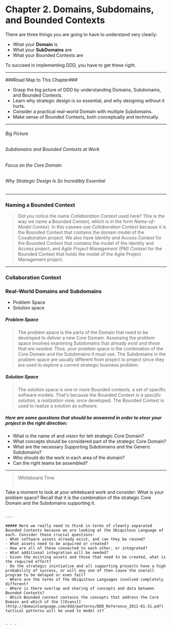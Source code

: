 Chapter 2. Domains, Subdomains, and Bounded Contexts
======

There are three things you are going to have to understand very clearly:
- What your **Domain** is
- What your **SubDomains** are
- What your Bounded Contexts are

To succeed in implementing DDD, you have to get these right.

---
###Road Map to This Chapter###
- Grasp the big pcture of DDD by understanding Domains, Subdomains, and Bounded Contexts.
- Learn why strategic design is so essential, and why designing without it hurts.
- Consider a practical real-world Domain with multiple Subdomains.
- Make sense of Bounded Contexts, both conceptually and technically.
----

######  Big Picture  #####

###### Subdomains and Bounded Contexts at Work ########

###### Focus on the Core Domain  #####

###### Why Strategic Design Is So Incredibly Essential ######


---

### Naming a Bounded Context ######

>  Did you notice the name *Collaboration Context* used here? This is the way we name a Bounded Context, which is in the form *Name-of-Model* Context. In this casewe use *Collaboration Context* because it is the Bounded Context that contains the domain model of the Cooaboration project. We also have *Identity and Access Context* for the Bounded Context that contains the model of the Identity and Access project, and *Agile Project Management (PM) Context* for the Bounded Context that holds the model of the Agile Project Management project.

----
### Collaboration Context ###


### Real-World Domains and Subdomains ###############

- Problem Space
- Solution space

##### Problem Space ##################

>  The problem space is the parts of the Domain that need to be developed to deliver a new Core Domain. Assessing the problem space involves examining Subdomains that *already exist and those that are needed.* Thus, your problem space is the combination of the Core Domain and the Subdomains it must use. The Subdomains in the problem space are usually different from project to project since they are used to explore a current strategic business problem.


##### Solution Space ##################

>  The solution space is one or more Bounded contexts, a set of specific software models. That's because the Bounded Context *is a specific solution,* a *realization view,* once developed. The Bounded Context is used to realize a solution as software.



##### Here are some questions that should be answered in order to steer your project in the right direction:
- What is the name of and vision for teh strategic Core Domain?
- What concepts should be considered part of the strategic Core Domain?
- What are the necessary Supporting Subdomains and the Generic Subdomains?
- Who should do the work in each area of the domain?
- Can the right teams be assembled?

---

> Whiteboard Time
>```
Take a moment to look at your whiteboard work and consider: What is your problem space? Recall that it is the combination of the strategic Core Domain and the Subdomains supporting it.
```

---

##### Here we really need to think in terms of cleanly separated Bounded Contexts because we are looking at the Ubiquitous Language of each. Consider these crucial questions:
- What software assets already exist, and can they be reused?
- What assets need to be acquired or created?
- How are all of these connected to each other, or integrated?
- What additional integration will be needed?
- Given the existing assets and those that need to be created, what is the required effort?
- Do the strategic inintiative and all supporting projects have a high probability of success, or will any one of then cause the overall program to be delayed or even fail?
- Where are the terms of the Ubiquitous Languages involved completely different?
- Where is there overlap and sharing of concepts and data between Bounded Contexts?
- Which Bounded context contains the concepts that address the Core Domain and which of the [[Evans]](http://domainlanguage.com/ddd/patterns/DDD_Reference_2011-01-31.pdf) tactical patterns will be used to model it?


- - -

